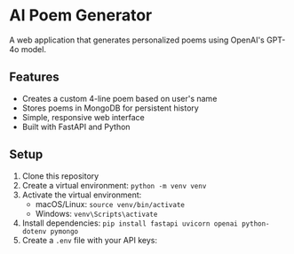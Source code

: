 # AI Poem Generator

A web application that generates personalized poems using OpenAI's GPT-4o model.

## Features

- Creates a custom 4-line poem based on user's name
- Stores poems in MongoDB for persistent history
- Simple, responsive web interface
- Built with FastAPI and Python

## Setup

1. Clone this repository
2. Create a virtual environment: `python -m venv venv`
3. Activate the virtual environment:
   - macOS/Linux: `source venv/bin/activate`
   - Windows: `venv\Scripts\activate`
4. Install dependencies: `pip install fastapi uvicorn openai python-dotenv pymongo`
5. Create a `.env` file with your API keys: